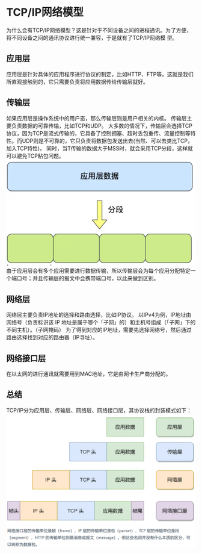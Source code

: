 # TCP/IP网络模型

为什么会有TCP/IP网络模型？这是针对于不同设备之间的进程通讯。为了方便，将不同设备之间的通讯协议进行统一兼容，于是就有了TCP/IP网络模
型。
## 应用层
应用层是针对具体的应用程序进行协议的制定，比如HTTP、FTP等。这就是我们所直观接触到的，它只需要负责将应用数据传给传输层就好。
## 传输层
如果应用层是操作系统中的用户态，那么传输层则是用户相关的内核。
传输层主要负责数据的可靠传输，比如TCP和UDP。
大多数的情况下，传输层会选择TCP协议，因为TCP是流式传输的，它具备了控制拥塞、超时丢包重传、流量控制等特性。而UDP则是不可靠的，它只负责将数据包发送出去(当然、可以去类比TCP，加入TCP特性)。
同时，当T传输的数据大于MSS时，就会采用TCP分段，这样就可以避免TCP粘包问题。
![alt text](/docs/src/public/TCPfragmentation.png)
由于应用层会有多个应用需要进行数据传输，所以传输层会为每个应用分配特定一个端口号；并且传输层的报文中会携带端口号，以此来做到区别。
## 网络层
网络层主要负责IP地址的选择和路由选择，比如IP协议。
以IPv4为例，IP地址由网络号（负责标识该 IP 地址是属于哪个「子网」的）和主机号组成（「子网」下的不同主机）。（子网掩码）
为了得到对应的IP地址，需要先选择网络号，然后通过路由选择找到对应的路由器（IP寻址）。

## 网络接口层
在以太网的进行通讯就需要用到MAC地址，它是由网卡生产商分配的。

## 总结
TCP/IP分为应用层、传输层、网络层、网络接口层，其协议栈的封装模式如下：
![alt text](/docs/src/public/mode.png)
